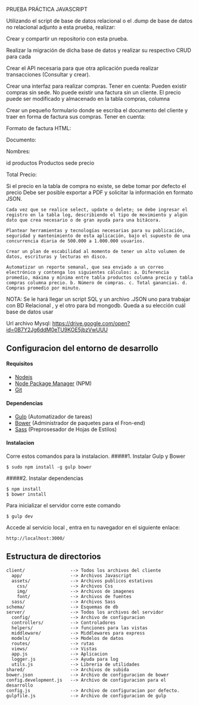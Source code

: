 PRUEBA PRÁCTICA JAVASCRIPT

Utilizando el script de base de datos relacional o el .dump de base de datos no relacional adjunto a esta prueba, realizar:

Crear y compartir un repositorio con esta prueba.

Realizar la migración de dicha base de datos y realizar su respectivo CRUD para cada

Crear el API necesaria para que otra aplicación pueda realizar transacciones (Consultar y crear).

Crear una interfaz para realizar compras. Tener en cuenta: Pueden existir compras sin sede. No puede existir una factura sin un cliente. El precio puede ser modificado y almacenado en la tabla compras, columna

Crear un pequeño formulario donde se escriba el documento del cliente y traer en forma de factura sus compras. Tener en cuenta:

Formato de factura HTML:

Documento:

Nombres:

id productos Productos sede precio

Total Precio:

Si el precio en la tabla de compra no existe, se debe tomar por defecto el precio Debe ser posible exportar a PDF y solicitar la información en formato JSON.

    Cada vez que se realice select, update o delete; se debe ingresar el registro en la tabla log, describiendo el tipo de movimiento y algún dato que crea necesario o de gran ayuda para una bitácora.

    Plantear herramientas y tecnologías necesarias para su publicación, seguridad y mantenimiento de esta aplicación, bajo el supuesto de una concurrencia diaria de 500.000 a 1.000.000 usuarios.

    Crear un plan de escabilidad al momento de tener un alto volumen de datos, escrituras y lecturas en disco.

    Automatizar un reporte semanal, que sea enviado a un correo electrónico y contenga los siguientes cálculos: a. Diferencia promedio, máxima y mínima entre tabla productos columna precio y tabla compras columna precio. b. Número de compras. c. Total ganancias. d. Compras promedio por minuto.

NOTA: Se le hará llegar un script SQL y un archivo .JSON uno para trabajar con BD Relacional , y el otro para bd mongodb. Queda a su elección cuál base de datos usar

Url archivo Mysql: https://drive.google.com/open?id=0B7Y2Jg6ddM0eTU9KOE5jbzVwUUU

## Configuracion del entorno de desarrollo
#### Requisitos

* [Nodejs](http://www.nodejs.org/)
* [Node Package Manager](https://npmjs.org/) (NPM)
* [Git](http://git-scm.com/)

#### Dependencias

* [Gulp](http://gulpjs.com/) (Automatizador de tareas)
* [Bower](http://bower.io/) (Administrador de paquetes para el Fron-end)
* [Sass](http://sass-lang.com/) (Preprosesador de Hojas de Estilos)

#### Instalacion
Corre estos comandos para la instalacion.
#####1. Instalar Gulp y Bower

    $ sudo npm install -g gulp bower

#####2. Instalar dependencias

    $ npm install
    $ bower install


Para inicializar el servidor corre este comando

    $ gulp dev

Accede al servicio local , entra en tu navegador en el siguiente enlace:

    http://localhost:3000/


## Estructura de directorios

    client/                 --> Todos los archivos del cliente
      app/                  --> Archivos Javascript
      assets/               --> Archivos publicos estativos
        css/                --> Archivos Css
        img/                --> Archivos de imagenes
        font/               --> Archivos de fuentes
      sass/                 --> Archivos Sass
    schema/                 --> Esquemas de db
    server/                 --> Todos los archivos del servidor
      config/               --> Archivo de configuracion
      controllers/          --> Controladores
      helpers/              --> funciones para las vistas
      middleware/           --> Middlewares para express
      models/               --> Modelos de datos
      routes/               --> rutas
      views/                --> Vistas
      app.js                --> Aplicacion
      logger.js             --> Ayuda para log
      utils.js              --> Libreria de utilidades
    shared/                 --> Archivos de subida
    bower.json              --> Archivo de configuracion de bower
    config.development.js   --> Archivo de configuracion para el desarrollo
    config.js               --> Archivo de configuracion por defecto.
    gulpfile.js             --> Archivo de configuracion de gulp



